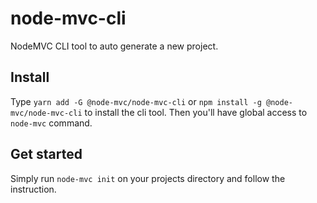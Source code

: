# node-mvc-cli

NodeMVC CLI tool to auto generate a new project.

## Install

Type ```yarn add -G @node-mvc/node-mvc-cli``` or ```npm install -g @node-mvc/node-mvc-cli``` to install the cli tool. Then you'll have global access to `node-mvc` command.

## Get started

Simply run ```node-mvc init``` on your projects directory and follow the instruction.
